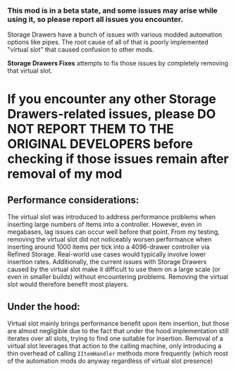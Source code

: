 ### This mod is in a beta state, and some issues may arise while using it, so please report all issues you encounter.

Storage Drawers have a bunch of issues with various modded automation options like pipes. The root cause of all of that is poorly implemented "virtual slot" that caused confusion to other mods.

**Storage Drawers Fixes** attempts to fix those issues by completely removing that virtual slot.

# If you encounter any other Storage Drawers-related issues, please DO NOT REPORT THEM TO THE ORIGINAL DEVELOPERS before checking if those issues remain after removal of my mod

## Performance considerations:
The virtual slot was introduced to address performance problems when inserting large numbers of items into a controller. However, even in megabases, lag issues can occur well before that point. From my testing, removing the virtual slot did not noticeably worsen performance when inserting around 1000 items per tick into a 4096-drawer controller via Refined Storage. Real-world use cases would typically involve lower insertion rates. Additionally, the current issues with Storage Drawers caused by the virtual slot make it difficult to use them on a large scale (or even in smaller builds) without encountering problems. Removing the virtual slot would therefore benefit most players.

## Under the hood:
Virtual slot mainly brings performance benefit upon item insertion, but those are almost negligible due to the fact that under the hood implementation still iterates over all slots, trying to find one suitable for insertion. Removal of a virtual slot leverages that action to the calling machine, only introducing a thin overhead of calling `IItemHandler` methods more frequently (which most of the automation mods do anyway regardless of virtual slot presence)
